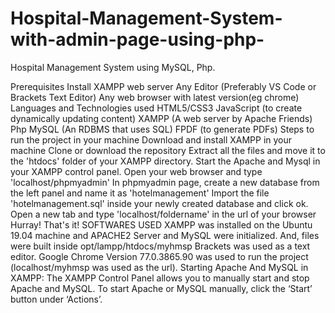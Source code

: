 # Hospital-Management-System-with-admin-page-using-php-
Hospital Management System using MySQL, Php.

Prerequisites
Install XAMPP web server
Any Editor (Preferably VS Code or Brackets Text Editor)
Any web browser with latest version(eg chrome)
Languages and Technologies used
HTML5/CSS3
JavaScript (to create dynamically updating content)
XAMPP (A web server by Apache Friends)
Php
MySQL (An RDBMS that uses SQL)
FPDF (to generate PDFs)
Steps to run the project in your machine
Download and install XAMPP in your machine
Clone or download the repository
Extract all the files and move it to the 'htdocs' folder of your XAMPP directory.
Start the Apache and Mysql in your XAMPP control panel.
Open your web browser and type 'localhost/phpmyadmin'
In phpmyadmin page, create a new database from the left panel and name it as 'hotelmanagement'
Import the file 'hotelmanagement.sql' inside your newly created database and click ok.
Open a new tab and type 'localhost/foldername' in the url of your browser
Hurray! That's it!
SOFTWARES USED
XAMPP was installed on the Ubuntu 19.04 machine and APACHE2 Server and MySQL were initialized. And, files were built inside opt/lampp/htdocs/myhmsp
Brackets was used as a text editor.
Google Chrome Version 77.0.3865.90 was used to run the project (localhost/myhmsp was used as the url).
Starting Apache And MySQL in XAMPP:
The XAMPP Control Panel allows you to manually start and stop Apache and MySQL. To start Apache or MySQL manually, click the ‘Start’ button under ‘Actions’.

